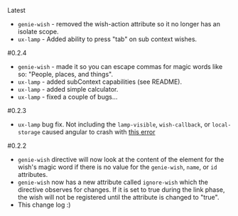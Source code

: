 Latest

 - `genie-wish` - removed the wish-action attribute so it no longer has an isolate scope.
 - `ux-lamp` - Added ability to press "tab" on sub context wishes.

#0.2.4

 - `genie-wish` - made it so you can escape commas for magic words like so: "People\, places\, and things".
 - `ux-lamp` - added subContext capabilities (see README).
 - `ux-lamp` - added simple calculator.
 - `ux-lamp` - fixed a couple of bugs...

#0.2.3

 - `ux-lamp` bug fix. Not including the `lamp-visible`, `wish-callback`,
 or `local-storage` caused angular to crash with [this error](http://docs.angularjs.org/error/$compile:nonassign?p0=undefined&p1=uxLamp)

#0.2.2

 - `genie-wish` directive will now look at the content of the element
 for the wish's magic word if there is no value for the `genie-wish`,
 `name`, or `id` attributes.
 - `genie-wish` now has a new attribute called `ignore-wish` which
 the directive observes for changes. If it is set to true during the
 link phase, the wish will not be registered until the attribute is
 changed to "true".
 - This change log :)